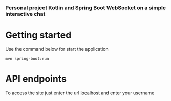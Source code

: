  ### Personal project Kotlin and Spring Boot WebSocket on a simple interactive chat

 # Getting started
 
Use the command below for start the application

```
mvn spring-boot:run
```

# API endpoints

To access the site just enter the url [localhost](http://localhost:8080/) and enter your username
